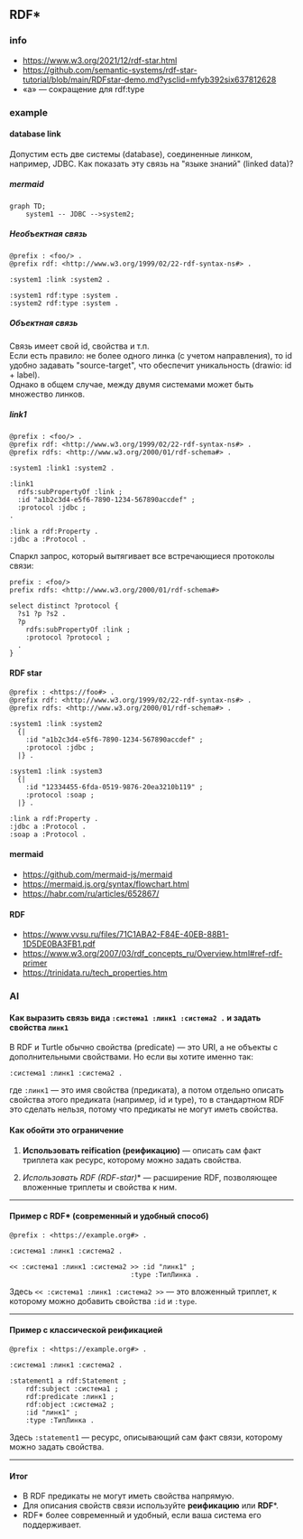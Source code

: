 ## RDF*
### info
- https://www.w3.org/2021/12/rdf-star.html
- https://github.com/semantic-systems/rdf-star-tutorial/blob/main/RDFstar-demo.md?ysclid=mfyb392six637812628
- «a» — сокращение для rdf:type
### example
#### database link
Допустим есть две системы (database), соединенные линком, например, JDBC. Как показать эту связь на "языке знаний" (linked data)?  
##### mermaid
```mermaid
graph TD;
    system1 -- JDBC -->system2;
```
##### Необъектная связь
```
@prefix : <foo/> .
@prefix rdf: <http://www.w3.org/1999/02/22-rdf-syntax-ns#> .

:system1 :link :system2 .

:system1 rdf:type :system .
:system2 rdf:type :system .
```
##### Объектная связь
Связь имеет свой id, свойства и т.п.  
Если есть правило: не более одного линка (с учетом направления), то id удобно задавать "source-target", что обеспечит уникальность (drawio: id + label).  
Однако в общем случае, между двумя системами может быть множество линков. 

##### link1
``` 
@prefix : <foo/> .
@prefix rdf: <http://www.w3.org/1999/02/22-rdf-syntax-ns#> .
@prefix rdfs: <http://www.w3.org/2000/01/rdf-schema#> .

:system1 :link1 :system2 .

:link1
  rdfs:subPropertyOf :link ;
  :id "a1b2c3d4-e5f6-7890-1234-567890accdef" ;
  :protocol :jdbc ;
.

:link a rdf:Property .
:jdbc a :Protocol .
```

Cпаркл запрос, который вытягивает все встречающиеся протоколы связи:
```
prefix : <foo/>
prefix rdfs: <http://www.w3.org/2000/01/rdf-schema#>

select distinct ?protocol {
  ?s1 ?p ?s2 .
  ?p
    rdfs:subPropertyOf :link ;
    :protocol ?protocol ;
  .
}
```

#### RDF star
```
@prefix : <https://foo#> .
@prefix rdf: <http://www.w3.org/1999/02/22-rdf-syntax-ns#> .
@prefix rdfs: <http://www.w3.org/2000/01/rdf-schema#> .

:system1 :link :system2 
  {| 
    :id "a1b2c3d4-e5f6-7890-1234-567890accdef" ;  
    :protocol :jdbc ;
  |} .
  
:system1 :link :system3 
  {| 
    :id "12334455-6fda-0519-9876-20ea3210b119" ;  
    :protocol :soap ;
  |} .
      
:link a rdf:Property .
:jdbc a :Protocol .
:soap a :Protocol .
```

 
#### mermaid
- https://github.com/mermaid-js/mermaid
- https://mermaid.js.org/syntax/flowchart.html
- https://habr.com/ru/articles/652867/

#### RDF
- https://www.vvsu.ru/files/71C1ABA2-F84E-40EB-88B1-1D5DE0BA3FB1.pdf
- https://www.w3.org/2007/03/rdf_concepts_ru/Overview.html#ref-rdf-primer
- https://trinidata.ru/tech_properties.htm

### AI
#### Как выразить связь вида `:система1 :линк1 :система2 .` и задать свойства `линк1`

В RDF и Turtle обычно свойства (predicate) — это URI, а не объекты с дополнительными свойствами. Но если вы хотите именно так:

```
:система1 :линк1 :система2 .
```

где `:линк1` — это имя свойства (предиката), а потом отдельно описать свойства этого предиката (например, id и type), то в стандартном RDF это сделать нельзя, потому что предикаты не могут иметь свойства.

#### Как обойти это ограничение

1. **Использовать reification (реификацию)** — описать сам факт триплета как ресурс, которому можно задать свойства.

2. **Использовать RDF* (RDF-star)** — расширение RDF, позволяющее вложенные триплеты и свойства к ним.

---

#### Пример с RDF* (современный и удобный способ)

```turtle
@prefix : <https://example.org#> .

:система1 :линк1 :система2 .

<< :система1 :линк1 :система2 >> :id "линк1" ;
                              :type :ТипЛинка .
```

Здесь `<< :система1 :линк1 :система2 >>` — это вложенный триплет, к которому можно добавить свойства `:id` и `:type`.

---

#### Пример с классической реификацией

```turtle
@prefix : <https://example.org#> .

:система1 :линк1 :система2 .

:statement1 a rdf:Statement ;
    rdf:subject :система1 ;
    rdf:predicate :линк1 ;
    rdf:object :система2 ;
    :id "линк1" ;
    :type :ТипЛинка .
```

Здесь `:statement1` — ресурс, описывающий сам факт связи, которому можно задать свойства.

---

#### Итог

- В RDF предикаты не могут иметь свойства напрямую.
- Для описания свойств связи используйте **реификацию** или **RDF***.
- RDF* более современный и удобный, если ваша система его поддерживает.

